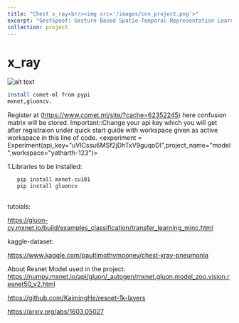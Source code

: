 ```yaml
---
title: "Chest x_ray<br/><img src='/images/cnn_project.png'>"
excerpt: "GestSpoof: Gesture Based Spatio-Temporal Representation Learning For Robust Fingerprint Presentation Attack Detection. - FG 2024"
collection: project
---
```

# x_ray
![alt text](image.png)
```sh
install comet-ml from pypi
mxnet,gluoncv.
```
Register at (https://www.comet.ml/site/?cache=62352245) here confusion matrix will be stored.
Important::Change your api key which you will get after registraion under quick start guide with workspace given as active workspace 
in this line of code.
<experiment = Experiment(api_key="uVlCssu6MSf2jDhTxV9guqoDI",project_name="model",workspace="yatharth-123")>

1.Libraries to be installed:
```sh
   pip install mxnet-cu101
   pip install gluoncv
   
```
tutoials:

<https://gluon-cv.mxnet.io/build/examples_classification/transfer_learning_minc.html>

kaggle-dataset:

<https://www.kaggle.com/paultimothymooney/chest-xray-pneumonia>

About Resnet Model used in the project:
<https://numpy.mxnet.io/api/gluon/_autogen/mxnet.gluon.model_zoo.vision.resnet50_v2.html>

<https://github.com/KaimingHe/resnet-1k-layers>

<https://arxiv.org/abs/1603.05027>
